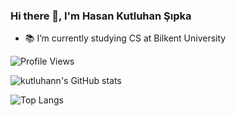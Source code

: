 ### Hi there 👋, I'm Hasan Kutluhan Şıpka
* 📚 I’m currently studying CS at Bilkent University

![Profile Views](https://komarev.com/ghpvc/?username=kutluhann&label=Profile%20views&color=0e75b6&style=flat)

![kutluhann's GitHub stats](https://github-readme-stats.vercel.app/api?username=kutluhann&include_all_commits=true&count_private=true&show_icons=true&theme=cobalt&border_radius=12&card_width=400)

![Top Langs](https://github-readme-stats.vercel.app/api/top-langs/?username=kutluhann&layout=compact&theme=dark&langs_count=8&border_radius=12&card_width=386)